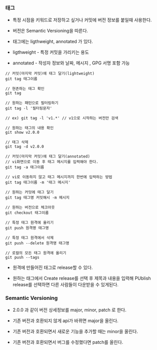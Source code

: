### 태그

* 특정 시점을 키워드로 저장하고 싶거나 커밋에 버전 정보를 붙일때 사용한다.

* 버전은 Semantic Versioning을 따른다.

* 태그에는 ligthweight, annotated 가 있다.

* ligthweight - 특정 커밋을 가리키는 용도

* annotated - 작성자 정보와 날짜, 메시지 , GPG 서명 포함 가능

```
// 커밋(마지막 커밋)에 태그 달기(lightweight)
git tag 태그이름

// 현존하는 태그 확인
git tag

// 원하는 패턴으로 필터링하기
git tag -l '필터링문자'

// ex) git tag -l 'v1.*' // v1으로 시작하는 버전만 검색

// 원하는 태그의 내용 확인
git show v2.0.0

// 태그 삭제
git tag -d v2.0.0

// 커밋(마지막 커밋)에 태그 달기(annotated)
// vi화면으로 이동 후 태그 메시지를 입력해야 한다.
git tag -a 태그이름

// vi로 이동하지 않고 태그 메시지까지 한번에 입력하는 방법 
git tag 태그이름 -m '태그 메시지'

// 원하는 커밋에 태그 달기
git tag 태그명 커밋해시 -m 메시지

// 원하는 버전으로 체크아웃
git checkout 태그이름

// 특정 태그 원격에 올리기
git push 원격명 태그명

// 특정 태그 원격에서 삭제
git push --delete 원격명 태그명

// 로컬의 모든 태그 원격에 올리기
git push --tags
```

* 원격에 만들어진 태그로 release할 수 있다.

* 원하는 태그에서 Create release를 선택 후 제목과 내용을 입력해 PUblish release를 선택하면 다른 사람들이 다운받을 수 있게된다. 



### Semantic Versioning

* 2.0.0 과 같이 버전 상세정보를 major, minor, patch 로 한다.

* 기존 버전과 호환되지 않게 api가 바뀌면 major을 올린다.

* 기존 버전과 호환되면서 새로운 기능을 추가할 때는 minor을 올린다.

* 기존 버전과 호환되면서 버그를 수정했다면 patch를 올린다.
